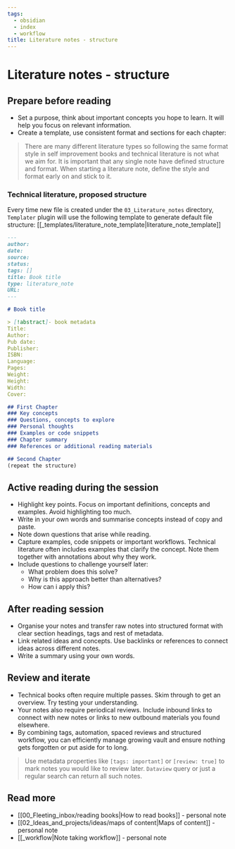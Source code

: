 ```yaml
---
tags:
  - obsidian
  - index
  - workflow
title: Literature notes - structure
---
```


# Literature notes - structure

## Prepare before reading

- Set a purpose, think about important concepts you hope to learn. It will help you focus on relevant information.
- Create a template, use consistent format and sections for each chapter:

>There are many different literature types so following the same format style in self improvement books and technical literature is not what we aim for. It is important that any single note have defined structure and format. When starting a literature note, define the style and format early on and stick to it.

### Technical literature, proposed structure

Every time new file is created under the `03_Literature_notes` directory, `Templater` plugin will use the following template to generate default file structure: [[_templates/literature_note_template|literature_note_template]]

```md
---
author: 
date: 
source: 
status: 
tags: []
title: Book title
type: literature_note
URL: 
---

# Book title

> [!abstract]- book metadata
Title:
Author:
Pub date:
Publisher:
ISBN:
Language:
Pages:
Weight:
Height:
Width:
Cover:

## First Chapter
### Key concepts
### Questions, concepts to explore
### Personal thoughts
### Examples or code snippets
### Chapter summary
### References or additional reading materials

## Second Chapter
(repeat the structure)
```

## Active reading during the session

- Highlight key points. Focus on important definitions, concepts and examples. Avoid highlighting too much.
- Write in your own words and summarise concepts instead of copy and paste.
- Note down questions that arise while reading.
- Capture examples, code snippets or important workflows. Technical literature often includes examples that clarify the concept. Note them together with annotations about why they work.
- Include questions to challenge yourself later:
  - What problem does this solve?
  - Why is this approach better than alternatives?
  - How can i apply this?

## After reading session

- Organise your notes and transfer raw notes into structured format with clear section headings, tags and rest of metadata.
- Link related ideas and concepts. Use backlinks or references to connect ideas across different notes.
- Write a summary using your own words.

## Review and iterate

- Technical books often require multiple passes. Skim through to get an overview. Try testing your understanding.
- Your notes also require periodical reviews. Include inbound links to connect with new notes or links to new outbound materials you found elsewhere.
- By combining tags, automation, spaced reviews and structured workflow, you can efficiently manage growing vault and ensure nothing gets forgotten or put aside for to long.

>Use metadata properties like `[tags: important]` or `[review: true]` to mark notes you would like to review later. `Dataview` query or just a regular search can return all such notes.

## Read more

- [[00_Fleeting_inbox/reading books|How to read books]] - personal note
- [[02_Ideas_and_projects/ideas/maps of content|Maps of content]] - personal note
- [[_workflow|Note taking workflow]] - personal note
